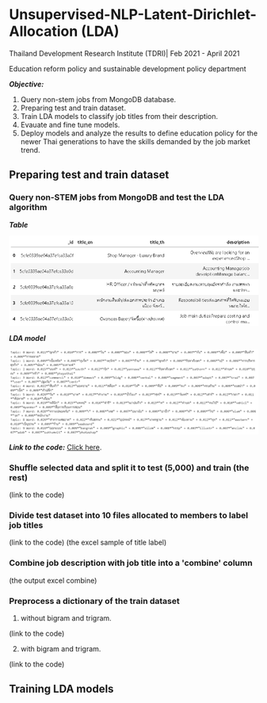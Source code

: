# Unsupervised-NLP-Latent-Dirichlet-Allocation (LDA)
Thailand Development Research Institute (TDRI)| Feb 2021 - April 2021

Education reform policy and sustainable development policy department

***Objective:***
1. Query non-stem jobs from MongoDB database.
2. Preparing test and train dataset.
3. Train LDA models to classify job titles from their description.
4. Evauate and fine tune models.
5. Deploy models and analyze the results to define education policy for the newer Thai generations to have the skills demanded by the job market trend.

## Preparing test and train dataset
### Query non-STEM jobs from MongoDB and test the LDA algorithm

***Table***

![](Images/ldaNonStemTable.png)

***LDA model***

![](Images/ldaNonStemModel.png)

***Link to the code:*** [Click here](https://github.com/saeth40/Unsupervised-NLP-Latent-Dirichlet-Allocation/blob/main/Preparing%20test%20and%20train%20dataset/Query_non_STEM_plus_LDAtesting.ipynb).

### Shuffle selected data and split it to test (5,000) and train (the rest)

(link to the code)

### Divide test dataset into 10 files allocated to members to label job titles

(link to the code)
(the excel sample of title label)

### Combine job description with job title into a 'combine' column

(the output excel combine)

### Preprocess a dictionary of the train dataset
1. without bigram and trigram.

(link to the code)

2. with bigram and trigram.

(link to the code)

## Training LDA models
